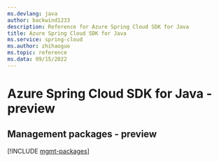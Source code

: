 ```yaml
---
ms.devlang: java
author: backwind1233
description: Reference for Azure Spring Cloud SDK for Java
title: Azure Spring Cloud SDK for Java
ms.service: spring-cloud
ms.author: zhihaoguo
ms.topic: reference
ms.data: 09/15/2022
---
```

# Azure Spring Cloud SDK for Java - preview

## Management packages - preview
[!INCLUDE [mgmt-packages](spring-cloud-mgmt-index.md)]